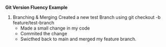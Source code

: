 **Git Version Fluency Example**

1. Branching & Merging
   Created a new test Branch using git checkout -b feature/test-branch
   - Made a small change in my code
   - Commited the change
   - Swicthed back to main and merged my feature branch.
